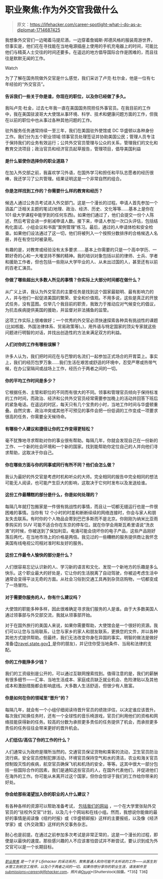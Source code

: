 # 职业聚焦:作为外交官我做什么

> 原文：<https://lifehacker.com/career-spotlight-what-i-do-as-a-diplomat-1714687425>

我想象外交官们一边喝着马提尼酒，一边穿着詹姆斯·邦德风格的服装周游世界，但事实是，他们花在寻找能在当地电源插座上使用的手机充电器上的时间，可能比他们与精英人士交往的时间还要多。在遥远的地方倡导国际合作是困难的，而且往往是默默无闻的工作。

Watch

为了了解在国务院做外交官是什么感觉，我们采访了卢克·杜尔金，他是一位有七年经验的“外交官员”。

#### 告诉我们一些关于你是谁，你现在的职位，以及你已经做了多久。

我叫卢克·杜金，过去七年我一直在美国国务院担任外事官员。在我目前的工作中，我在美国驻波哥大大使馆从事环境、科学、技术和健康问题方面的工作，但我在以前的职位中也从事过各种其他问题的工作。

驻外服务任务通常持续一至三年，我们在美国驻外使馆或 DC 华盛顿以各种身份工作。我们分为五个职业领域:领事官员处理签证并协助美国公民；管理人员专注于保持我们的业务有效运行；公共外交官员管理与公众的关系，管理我们的文化和教育交流项目；政治官员和经济官员起草报告，管理项目，倡导美国利益

#### 是什么驱使你选择你的职业道路？

在加入外交部之前，我喜欢学习外语，在国外学习和担任和平队志愿者的经历很棒，我还学习了公共管理。结果证明这是一个非常自然的组合。

#### 你是怎样找到工作的？你需要什么样的教育和经历？

候选人通过公务员考试进入外交部门。这是一个漫长的过程。申请人首先参加一个涵盖广泛相关主题的笔试(地理、政治、经济、历史、文化等等……基本上是你在 101 级大学课程中能学到的任何东西)。如果他们通过了，他们会提交一份个人陈述，然后考官会进一步削减申请人数。接下来，申请人参加一次口头评估，包括结构化面试、小组会议和书面“案例管理”练习。最后，通过的人申请体检和安全检查。如果他们设法通过了这一切，他们将被列入一个按照分数排序的合格候选人名册，并在有空位时被录用。

有趣的是，对教育或经验没有太多要求……基本上你需要的只是一个高中学历、一颗好奇的心和一大堆坚持不懈的精神。我的培训对象包括以前的律师、士兵、学者和援助工作者，但也包括一些刚从大学毕业的人、从未出过国的人，甚至还有以前的百老汇演员。

#### 你做了哪些超出大多数人所见的事情？你实际上大部分时间都在做什么？

从广义上讲，我认为外交官员的主要任务是找到这个国家最聪明、最有影响力的人，并与他们一起促进美国的繁荣、安全和价值观。不用多说，这些是真正的开放式任务，没有蓝图。仅举几个我目前的职责，我致力于推动应对气候变化的倡议，为抗击疾病提供美国的援助，并监督对非法捕鱼的监管。

这项工作实际上很难做好；一个优秀的外交官必须快速探索各种具有挑战性的课题(比如核能、外国法律体系、贸易政策等)。)，用外语与特定国家的顶尖专家就这些问题进行明智的对话，并找出创造性的方法来满足双方的利益。

#### 人们对你的工作有哪些误解？

许多人认为，我们把时间花在与巴黎的名流们一起参加正式场合的开胃菜上。事实上，我们的经历包罗万象……我们生活在艰苦或舒适的环境中，忍受严寒或热带气候，在办公室隔间或战场上工作，经历介于两者之间的一切。

#### 你的平均工作时间是多少？

它根据任务、主管和职位的不同而有很大的不同。领事和管理官员倾向于保持标准的工作时间，而政治、经济和公共外交官员经常需要参加晚上的活动并回答下班后的紧急电话。在遥远的时区，每天只有几个宝贵的小时，当地工作时间与华盛顿重叠。自然灾害、政治冲突或其他不可预见的事件会把一份低调的工作变成一项要求很高的任务，你需要全天候待命。

#### 有哪些个人建议和捷径让你的工作变得更轻松？

毫不犹豫地寻求帮助对你的事业很有帮助。每隔几年，你就会发现自己在一份新的工作、一个新的社会环境和一个新的国家。找到能帮助你定位自己的人并向他们寻求帮助，这取决于你自己。

#### 你在哪些方面与你的同事或同行有所不同？他们会怎么做？

我认为最好的外交官是考虑时机和听众的大师。完全相同的报告中完全相同的想法可能无人阅读，也可能产生巨大的影响，这取决于它何时发布以及发送给谁。

#### 这份工作最糟糕的部分是什么，你是如何处理的？

每隔几年就打包搬家是一件很有挑战性的事情，而且让一切都无缝运行也是一件很困难的事情。当你有 12 个小时的时差和断断续续的网络连接时，你会与家人和朋友失去联系。有时你的个人物品会寄到巴巴多斯而不是北京。你刚刚为纳米比亚雨季购买的 SUV 可能不适合你在东京的停车位。就在你学会用斯瓦希里语说“洗衣液”的时候，你被送到了保加利亚。电涌可能会烧坏你的电子产品，这些产品刚好落后两代，在当地市场上的价格是两倍。我见过的一些糟糕的服务提供商让我怀念美国有线电视公司相对准时和友好的服务。

#### 这份工作最令人愉快的部分是什么？

人们很容易忘记认识新的人、学习新的语言和文化、发现一个新地方的乐趣是多么快乐。这个职业最大的好处是，它让你的生活脱离了自动驾驶，你被迫考虑生活中通常会变得平淡无奇的方面。从社会习俗到交通工具再到杂货店购物，一切都变成了一场冒险。

#### 对于需要你服务的人，你有什么建议吗？

大使馆的职能多种多样，因此很难确定寻求我们服务的人是谁。由于大多数美国人通过领事部与外交部交流，我就从领事部开始。

对于在国外旅行的美国人来说，如果你需要帮助，大使馆会是一个很好的资源。我们可以让您与当局联系，让您与家乡的家人和朋友联系，更换您的文件，并以各种其他方式提供帮助。但最终，我们无法改变你身在异国的事实。明智的做法是做好准备([【travel.state.gov】](http://travel.state.gov)是你的朋友)，并记住你受当地条件、当局和法律的支配。

#### 你的工作能挣多少钱？

我们的工资级别是公开的，可以通过互联网搜索找到。值得注意的是，我们的薪酬有很多细节——汇率、当地生活成本、家庭成员缺乏就业机会、危险津贴以及其他成本和激励措施都会影响底线。大多数人生活舒适，但很少有人致富。

#### 你是如何在你的领域里“晋升”的？

每隔几年，就会有一个小组仔细阅读待晋升官员的绩效评估，以决定谁应该晋升。每次我们轮换任务时，还有一个全球性的音乐椅游戏，官员们利用他们的资格和网络技能获得新的任务。较高的分数为承担更多责任的任务提供了机会，而承担更多责任的任务往往会带来更好的晋升机会。

#### 人们低估/高估了你的工作的什么？

人们通常认为政府是理所当然的。交通官员保证货物和乘客的流动，卫生官员防治流行病，安全官员控制犯罪活动，环境官员保持空气和水的清洁，农业和海关官员控制毁灭性的疾病，航空官员确保飞机和机场的安全，等等。这其中很大一部分包括一些国际合作的因素，我们是通知这些官员的人，在国外代表他们，并促进他们在海外的工作。你可能从未离开过这个国家，但你会惊讶于我们的工作给你带来的好处。

#### 你会给那些渴望加入你的职业的人什么建议？

有各种各样的资源可以帮助准备考试， [包括我们的网站](http://careers.state.gov/) ，一个在大学里张贴外交官员的“驻校外交官”计划，以及几十个网站和在线小组。然而，我想说你能做的最好的事情是阅读像《纽约时报》或《华盛顿邮报》这样的主要报纸，以及像《经济学家》或《外交政策》这样的外交事务杂志。

耐心也是前提。在通过之前参加多次考试是非常正常的，这是一个漫长的过程，即使是以最快的速度。那些感兴趣的人不应该害怕尝试并不断尝试，要认识到成为外交官可以是一个长期目标。

* * *

[<small>*职业聚焦*</small>](http://lifehacker.com/tag/career-spotlight) <small>*是一个关于 Lifehacker 的采访系列，聚焦普通人和你可能不太听说的工作——从医生到水管工到航空工程师，以及介于两者之间的一切。如果你想分享你的职业生涯，请发邮件至*</small>[<small>*submissions+career@lifehacker.com*</small>](mailto:submissions+career@lifehacker.com)<small>*。照片由*</small>[<small>*Osugi*</small>](http://www.shutterstock.com/pic-257333197/stock-photo-new-york-ny-usa-september-united-nations-headquarters-in-new-york-city.html?src=tsHB0rgisArMJauA-01xdw-1-1)<small>*(Shutterstock)拍摄。*T35】T36】</small>